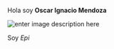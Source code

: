 Hola soy **Oscar Ignacio Mendoza**

![enter image description here](https://www.valoraanalitik.com/wp-content/uploads/2021/09/covid-1-1024x597.jpg)







Soy *Epi* 


